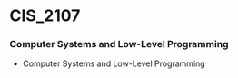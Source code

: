 # CIS_2107
### Computer Systems and Low-Level Programming
- Computer Systems and Low-Level Programming
